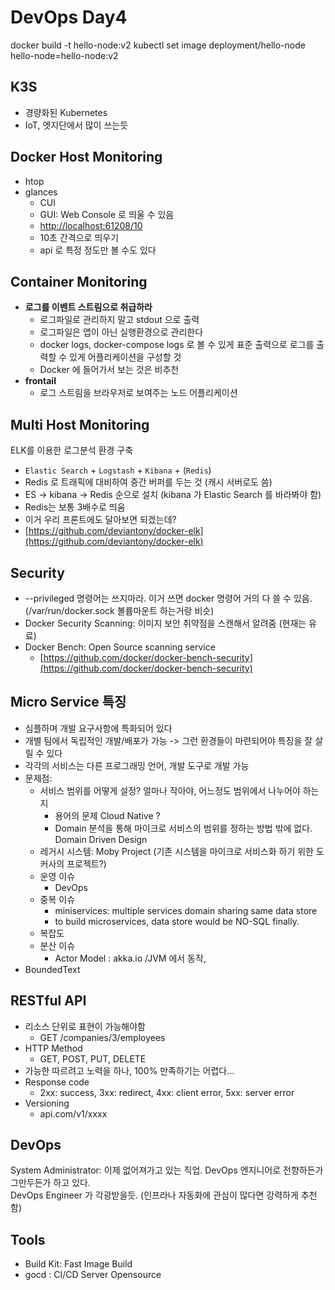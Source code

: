 # DevOps Day4

docker build -t hello-node:v2
kubectl set image deployment/hello-node hello-node=hello-node:v2

## K3S
* 경량화된 Kubernetes
* IoT, 엣지단에서 많이 쓰는듯

## Docker Host Monitoring
- htop
- glances
	- CUI
	- GUI: Web Console 로 띄울 수 있음
	- [http://localhost:61208/10](http://localhost:61208/10)
	- 10초 간격으로 띄우기
	- api 로 특정 정도만 볼 수도 있다


## Container Monitoring
- **로그를 이벤트 스트림으로 취급하라**
	- 로그파일로 관리하지 말고 stdout 으로 출력
	- 로그파일은 앱이 아닌 실행환경으로 관리한다
	- docker logs, docker-compose logs 로 볼 수 있게 표준 출력으로 로그를 출력할 수 있게 어플리케이션을 구성할 것
	- Docker 에 들어가서 보는 것은 비추천
- **frontail**
	- 로그 스트림을 브라우저로 보여주는 노드 어플리케이션

## Multi Host Monitoring
ELK를 이용한 로그분석 환경 구축  
* `Elastic Search` + `Logstash` + `Kibana` + (`Redis`)
* Redis 로 트래픽에 대비하여 중간 버퍼를 두는 것 (캐시 서버로도 씀)
* ES -> kibana -> Redis 순으로 설치 (kibana 가 Elastic Search 를 바라봐야 함)
* Redis는 보통 3배수로 띄움
* 이거 우리 프론트에도 달아보면 되겠는데?
* [https://github.com/deviantony/docker-elk](https://github.com/deviantony/docker-elk)

## Security
* --privileged 명령어는 쓰지마라. 이거 쓰면 docker 명령어 거의 다 쓸 수 있음. (/var/run/docker.sock 볼륨마운트 하는거랑 비슷)
* Docker Security Scanning: 이미지 보안 취약점을 스캔해서 알려줌 (현재는 유료)
* Docker Bench: Open Source scanning service
	* [https://github.com/docker/docker-bench-security](https://github.com/docker/docker-bench-security)

## Micro Service 특징
* 심플하며 개발 요구사항에 특화되어 있다
* 개별 팀에서 독립적인 개발/배포가 가능 -> 그런 환경들이 마련되어야 특징을 잘 살릴 수 있다
* 각각의 서비스는 다른 프로그래밍 언어, 개발 도구로 개발 가능
* 문제점:
	* 서비스 범위를 어떻게 설정? 얼마나 작아야, 어느정도 범위에서 나누어야 하는지
		* 용어의 문제 Cloud Native ? 
		* Domain 분석을 통해 마이크로 서비스의 범위를 정하는 방법 밖에 없다. Domain Driven Design
	* 레거시 시스템: Moby Project (기존 시스템을 마이크로 서비스화 하기 위한 도커사의 프로젝트?)
	* 운영 이슈
		* DevOps
	* 중복 이슈
		* miniservices: multiple services domain sharing same data store
		* to build microservices, data store would be NO-SQL finally.
	* 복잡도
	* 분산 이슈
		* Actor Model : akka.io /JVM 에서 동작, 
* BoundedText

## RESTful API
* 리소스 단위로 표현이 가능해야함
	* GET /companies/3/employees
* HTTP Method
	* GET, POST, PUT, DELETE
* 가능한 따르려고 노력을 하나, 100% 만족하기는 어렵다...
* Response code
	* 2xx: success, 3xx: redirect, 4xx: client error, 5xx: server error
* Versioning 
	* api.com/v1/xxxx

## DevOps
System Administrator: 이제 없어져가고 있는 직업. DevOps 엔지니어로 전향하든가 그만두든가 하고 있다.  
DevOps Engineer 가 각광받을듯. (인프라나 자동화에 관심이 많다면 강력하게 추천함)


## Tools
* Build Kit: Fast Image Build
* gocd : CI/CD Server Opensource
<!--stackedit_data:
eyJoaXN0b3J5IjpbMTE0NTQ3OTc5MCwtNzMyNTc0NjE5LDQ5NT
gwNjYzNyw3MDI3MDcwODksMTkxNTM4NTIyMywtNDgzNTEwODcx
LDIxMzg4ODYyOTcsMTc5NTE5ODY4NSwtODY4MTI0NTYsLTkwNT
k1ODM0MywxNzI2NDYwMDM2LDIwOTM0MTQ3MTYsLTk4NDU4NDA2
NiwyMTAyNjY3NTgzLC0xOTU0MTMzNTIwLDE5MjUzMjY4NjAsLT
E1NTQ2NzQ3MCwtNzUxNDY3MzAxXX0=
-->